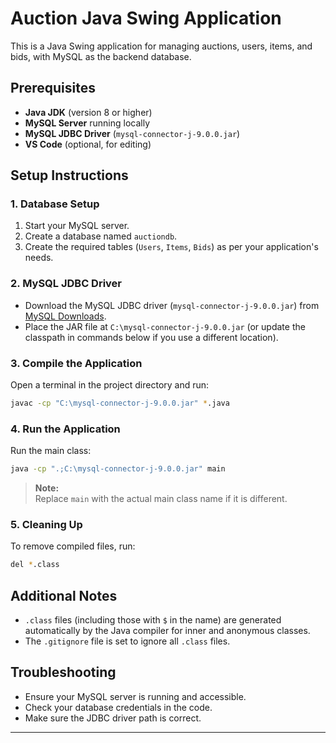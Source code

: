 # Auction Java Swing Application

This is a Java Swing application for managing auctions, users, items, and bids, with MySQL as the backend database.

## Prerequisites

- **Java JDK** (version 8 or higher)
- **MySQL Server** running locally
- **MySQL JDBC Driver** (`mysql-connector-j-9.0.0.jar`)
- **VS Code** (optional, for editing)

## Setup Instructions

### 1. Database Setup

1. Start your MySQL server.
2. Create a database named `auctiondb`.
3. Create the required tables (`Users`, `Items`, `Bids`) as per your application's needs.

### 2. MySQL JDBC Driver

- Download the MySQL JDBC driver (`mysql-connector-j-9.0.0.jar`) from [MySQL Downloads](https://dev.mysql.com/downloads/connector/j/).
- Place the JAR file at `C:\mysql-connector-j-9.0.0.jar` (or update the classpath in commands below if you use a different location).

### 3. Compile the Application

Open a terminal in the project directory and run:

```sh
javac -cp "C:\mysql-connector-j-9.0.0.jar" *.java
```

### 4. Run the Application

Run the main class:

```sh
java -cp ".;C:\mysql-connector-j-9.0.0.jar" main
```

> **Note:**  
> Replace `main` with the actual main class name if it is different.

### 5. Cleaning Up

To remove compiled files, run:

```sh
del *.class
```

## Additional Notes

- `.class` files (including those with `$` in the name) are generated automatically by the Java compiler for inner and anonymous classes.
- The `.gitignore` file is set to ignore all `.class` files.

## Troubleshooting

- Ensure your MySQL server is running and accessible.
- Check your database credentials in the code.
- Make sure the JDBC driver path is correct.

---